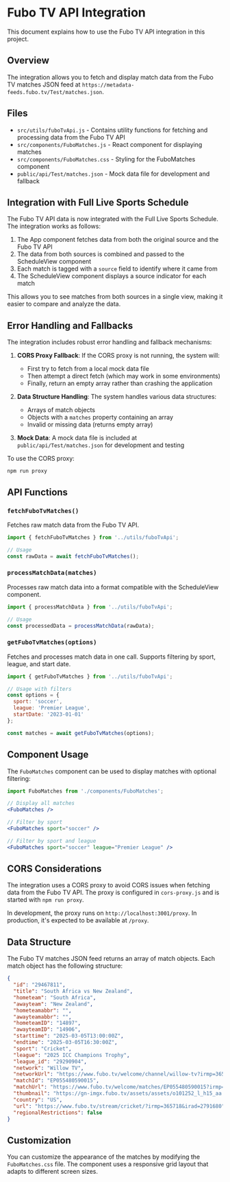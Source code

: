# Fubo TV API Integration

This document explains how to use the Fubo TV API integration in this project.

## Overview

The integration allows you to fetch and display match data from the Fubo TV matches JSON feed at `https://metadata-feeds.fubo.tv/Test/matches.json`.

## Files

- `src/utils/fuboTvApi.js` - Contains utility functions for fetching and processing data from the Fubo TV API
- `src/components/FuboMatches.js` - React component for displaying matches
- `src/components/FuboMatches.css` - Styling for the FuboMatches component
- `public/api/Test/matches.json` - Mock data file for development and fallback

## Integration with Full Live Sports Schedule

The Fubo TV API data is now integrated with the Full Live Sports Schedule. The integration works as follows:

1. The App component fetches data from both the original source and the Fubo TV API
2. The data from both sources is combined and passed to the ScheduleView component
3. Each match is tagged with a `source` field to identify where it came from
4. The ScheduleView component displays a source indicator for each match

This allows you to see matches from both sources in a single view, making it easier to compare and analyze the data.

## Error Handling and Fallbacks

The integration includes robust error handling and fallback mechanisms:

1. **CORS Proxy Fallback**: If the CORS proxy is not running, the system will:
   - First try to fetch from a local mock data file
   - Then attempt a direct fetch (which may work in some environments)
   - Finally, return an empty array rather than crashing the application

2. **Data Structure Handling**: The system handles various data structures:
   - Arrays of match objects
   - Objects with a `matches` property containing an array
   - Invalid or missing data (returns empty array)

3. **Mock Data**: A mock data file is included at `public/api/Test/matches.json` for development and testing

To use the CORS proxy:
```
npm run proxy
```

## API Functions

### `fetchFuboTvMatches()`

Fetches raw match data from the Fubo TV API.

```javascript
import { fetchFuboTvMatches } from '../utils/fuboTvApi';

// Usage
const rawData = await fetchFuboTvMatches();
```

### `processMatchData(matches)`

Processes raw match data into a format compatible with the ScheduleView component.

```javascript
import { processMatchData } from '../utils/fuboTvApi';

// Usage
const processedData = processMatchData(rawData);
```

### `getFuboTvMatches(options)`

Fetches and processes match data in one call. Supports filtering by sport, league, and start date.

```javascript
import { getFuboTvMatches } from '../utils/fuboTvApi';

// Usage with filters
const options = {
  sport: 'soccer',
  league: 'Premier League',
  startDate: '2023-01-01'
};

const matches = await getFuboTvMatches(options);
```

## Component Usage

The `FuboMatches` component can be used to display matches with optional filtering:

```jsx
import FuboMatches from './components/FuboMatches';

// Display all matches
<FuboMatches />

// Filter by sport
<FuboMatches sport="soccer" />

// Filter by sport and league
<FuboMatches sport="soccer" league="Premier League" />
```

## CORS Considerations

The integration uses a CORS proxy to avoid CORS issues when fetching data from the Fubo TV API. The proxy is configured in `cors-proxy.js` and is started with `npm run proxy`.

In development, the proxy runs on `http://localhost:3001/proxy`. In production, it's expected to be available at `/proxy`.

## Data Structure

The Fubo TV matches JSON feed returns an array of match objects. Each match object has the following structure:

```json
{
  "id": "29467811",
  "title": "South Africa vs New Zealand",
  "hometeam": "South Africa",
  "awayteam": "New Zealand",
  "hometeamabbr": "",
  "awayteamabbr": "",
  "hometeamID": "14897",
  "awayteamID": "14906",
  "starttime": "2025-03-05T13:00:00Z",
  "endtime": "2025-03-05T16:30:00Z",
  "sport": "Cricket",
  "league": "2025 ICC Champions Trophy",
  "league_id": "29290904",
  "network": "Willow TV",
  "networkUrl": "https://www.fubo.tv/welcome/channel/willow-tv?irmp=365718&irad=596299",
  "matchId": "EP055480590015",
  "matchUrl": "https://www.fubo.tv/welcome/matches/EP055480590015?irmp=365718&irad=596299",
  "thumbnail": "https://gn-imgx.fubo.tv/assets/assets/o101252_l_h15_aa.png",
  "country": "US",
  "url": "https://www.fubo.tv/stream/cricket/?irmp=365718&irad=2791680",
  "regionalRestrictions": false
}
```

## Customization

You can customize the appearance of the matches by modifying the `FuboMatches.css` file. The component uses a responsive grid layout that adapts to different screen sizes. 